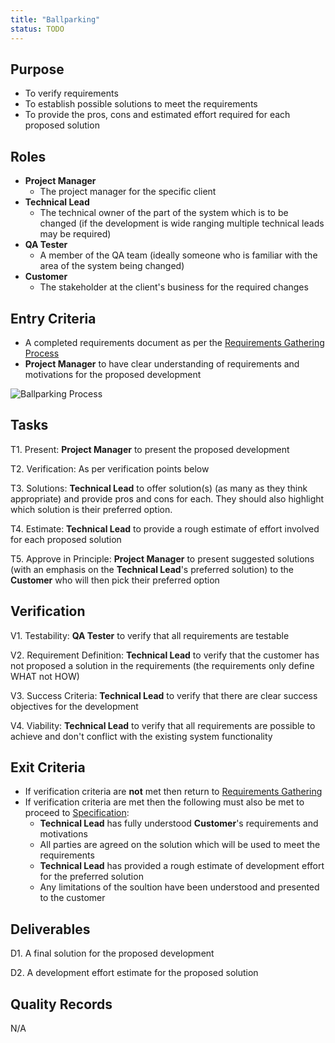 ```yaml
---
title: "Ballparking"
status: TODO
---
```


## Purpose
- To verify requirements
- To establish possible solutions to meet the requirements
- To provide the pros, cons and estimated effort required for each proposed solution

## Roles
- **Project Manager**
	- The project manager for the specific client
- **Technical Lead**
	- The technical owner of the part of the system which is to be changed (if the development is wide ranging multiple technical leads may be required)
- **QA Tester**
	- A member of the QA team (ideally someone who is familiar with the area of the system being changed)
- **Customer**
	- The stakeholder at the client's business for the required changes

## Entry Criteria
- A completed requirements document as per the [Requirements Gathering Process][1]
- **Project Manager** to have clear understanding of requirements and motivations for the proposed development

![Ballparking Process](/DevelopmentTeamProcess/images/Ballparking/BallparkingFlow.png)

## Tasks
T1. 	Present: **Project Manager** to present the proposed development

T2. 	Verification: As per verification points below

T3.		Solutions: **Technical Lead** to offer solution(s) (as many as they think appropriate) and provide pros and cons for each. They should also highlight which solution is their preferred option.

T4. 	Estimate: **Technical Lead** to provide a rough estimate of effort involved for each proposed solution

T5. 	Approve in Principle: **Project Manager** to present suggested solutions (with an emphasis on the **Technical Lead**'s preferred solution) to the **Customer** who will then pick their preferred option

		

## Verification
V1.		Testability: **QA Tester** to verify that all requirements are testable 

V2. 	Requirement Definition: **Technical Lead** to verify that the customer has not proposed a solution in the requirements (the requirements only define WHAT not HOW)

V3. 	Success Criteria: **Technical Lead** to verify that there are clear success objectives for the development

V4. 	Viability: **Technical Lead** to verify that all requirements are possible to achieve and don't conflict with the existing system functionality



## Exit Criteria
- If verification criteria are **not** met then return to [Requirements Gathering][1]
- If verification criteria are met then the following must also be met to proceed to [Specification][2]:
	- **Technical Lead** has fully understood **Customer**'s requirements and motivations
	- All parties are agreed on the solution which will be used to meet the requirements
	- **Technical Lead** has provided a rough estimate of development effort for the preferred solution
	- Any limitations of the soultion have been understood and presented to the customer

## Deliverables
D1. A final solution for the proposed development

D2. A development effort estimate for the proposed solution

## Quality Records 
N/A

[1]:/DevelopmentTeamProcess/content/SoftwareDevelopment-subtopics/RequirementsGathering
[2]:/DevelopmentTeamProcess/content/SoftwareDevelopment-subtopics/SpecificationWriting